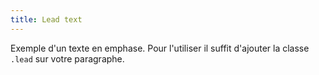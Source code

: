 ```yaml
---
title: Lead text
---
```

Exemple d'un texte en emphase. Pour l'utiliser il suffit d'ajouter la classe <code>.lead</code> sur votre paragraphe.